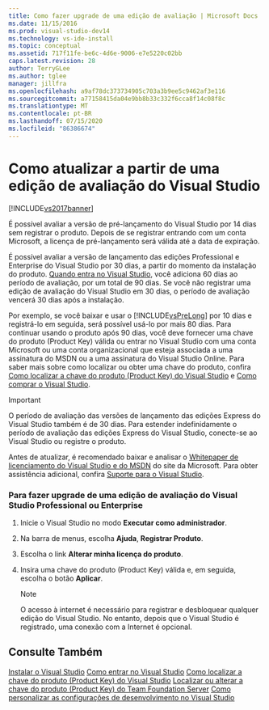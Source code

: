 ```yaml
---
title: Como fazer upgrade de uma edição de avaliação | Microsoft Docs
ms.date: 11/15/2016
ms.prod: visual-studio-dev14
ms.technology: vs-ide-install
ms.topic: conceptual
ms.assetid: 717f11fe-be6c-4d6e-9006-e7e5220c02bb
caps.latest.revision: 28
author: TerryGLee
ms.author: tglee
manager: jillfra
ms.openlocfilehash: a9af78dc373734905c703a3b9ee5c9462af3e116
ms.sourcegitcommit: a77158415da04e9bb8b33c332f6cca8f14c08f8c
ms.translationtype: MT
ms.contentlocale: pt-BR
ms.lasthandoff: 07/15/2020
ms.locfileid: "86386674"
---
```

# <a name="how-to-upgrade-from-a-trial-edition-of-visual-studio"></a>Como atualizar a partir de uma edição de avaliação do Visual Studio
[!INCLUDE[vs2017banner](../includes/vs2017banner.md)]

É possível avaliar a versão de pré-lançamento do Visual Studio por 14 dias sem registrar o produto. Depois de se registrar entrando com um conta Microsoft, a licença de pré-lançamento será válida até a data de expiração.

 É possível avaliar a versão de lançamento das edições Professional e Enterprise do Visual Studio por 30 dias, a partir do momento da instalação do produto. [Quando entra no Visual Studio](../ide/signing-in-to-visual-studio.md), você adiciona 60 dias ao período de avaliação, por um total de 90 dias. Se você não registrar uma edição de avaliação do Visual Studio em 30 dias, o período de avaliação vencerá 30 dias após a instalação.

 Por exemplo, se você baixar e usar o [!INCLUDE[vsPreLong](../includes/vsprelong-md.md)] por 10 dias e registrá-lo em seguida, será possível usá-lo por mais 80 dias. Para continuar usando o produto após 90 dias, você deve fornecer uma chave do produto (Product Key) válida ou entrar no Visual Studio com uma conta Microsoft ou uma conta organizacional que esteja associada a uma assinatura do MSDN ou a uma assinatura do Visual Studio Online. Para saber mais sobre como localizar ou obter uma chave do produto, confira [Como localizar a chave do produto (Product Key) do Visual Studio](../install/how-to-locate-the-visual-studio-product-key.md) e [Como comprar o Visual Studio](https://visualstudio.microsoft.com/vs/pricing/).

> [!IMPORTANT]
> O período de avaliação das versões de lançamento das edições Express do Visual Studio também é de 30 dias. Para estender indefinidamente o período de avaliação das edições Express do Visual Studio, conecte-se ao Visual Studio ou registre o produto.

 Antes de atualizar, é recomendado baixar e analisar o [Whitepaper de licenciamento do Visual Studio e do MSDN](https://www.microsoft.com/download/details.aspx?id=13350) do site da Microsoft. Para obter assistência adicional, confira [Suporte para o Visual Studio](https://support.microsoft.com/ph/1117/en-us).

### <a name="to-upgrade-from-a-trial-edition-of-visual-studio-professional-or-enterprise"></a>Para fazer upgrade de uma edição de avaliação do Visual Studio Professional ou Enterprise

1. Inicie o Visual Studio no modo **Executar como administrador**.

2. Na barra de menus, escolha **Ajuda**, **Registrar Produto**.

3. Escolha o link **Alterar minha licença do produto**.

4. Insira uma chave do produto (Product Key) válida e, em seguida, escolha o botão **Aplicar**.

    > [!NOTE]
    > O acesso à internet é necessário para registrar e desbloquear qualquer edição do Visual Studio. No entanto, depois que o Visual Studio é registrado, uma conexão com a Internet é opcional.

## <a name="see-also"></a>Consulte Também
 [Instalar o Visual Studio](../install/install-visual-studio-2015.md) [Como entrar no Visual Studio](../ide/signing-in-to-visual-studio.md) [Como localizar a chave do produto (Product Key) do Visual Studio](../install/how-to-locate-the-visual-studio-product-key.md) [Localizar ou alterar a chave do produto (Product Key) do Team Foundation Server](https://msdn.microsoft.com/library/64f29927-b520-4c9f-b633-bcb527e562cd) [Como personalizar as configurações de desenvolvimento no Visual Studio](https://msdn.microsoft.com/22c4debb-4e31-47a8-8f19-16f328d7dcd3)